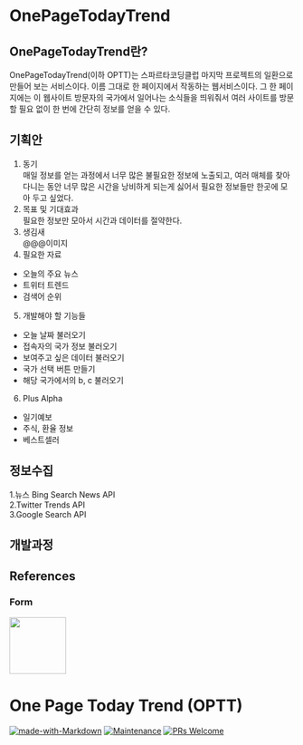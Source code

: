 # OnePageTodayTrend
## OnePageTodayTrend란?
OnePageTodayTrend(이하 OPTT)는 스파르타코딩클럽 마지막 프로젝트의 일환으로 만들어 보는 서비스이다. 이름 그대로 한 페이지에서 작동하는 웹서비스이다. 그 한 페이지에는 이 웹사이트 방문자의 국가에서 일어나는 소식들을 띄워줘서 여러 사이트를 방문할 필요 없이 한 번에 간단히 정보를 얻을 수 있다.
## 기획안
1. 동기<br>
매일 정보를 얻는 과정에서 너무 많은 불필요한 정보에 노출되고, 여러 매체를 찾아 다니는 동안 너무 많은 시간을 낭비하게 되는게 싫어서 필요한 정보들만 한곳에 모아 두고 싶었다.<br>
2. 목표 및 기대효과<br>
필요한 정보만 모아서 시간과 데이터를 절약한다.
3. 생김새<br>
@@@이미지
4. 필요한 자료<br>
  + 오늘의 주요 뉴스<br>
  + 트위터 트렌드<br>
  + 검색어 순위<br>
5. 개발해야 할 기능들<br>
  + 오늘 날짜 불러오기
  + 접속자의 국가 정보 불러오기<br>
  + 보여주고 싶은 데이터 불러오기<br>
  + 국가 선택 버튼 만들기<br>
  + 해당 국가에서의 b, c 불러오기<br>
6. Plus Alpha<br>
  + 일기예보<br>
  + 주식, 환율 정보<br>
  + 베스트셀러<br>
## 정보수집
1.뉴스 Bing Search News API<br>
2.Twitter Trends API<br>
3.Google Search API<br>
## 개발과정

## References


### Form
<img src="https://user-images.githubusercontent.com/17819874/79853717-5db2f900-8403-11ea-99ba-ed0bb3cdb9ef.png" height="100"/>

# One Page Today Trend (OPTT)  
[![made-with-Markdown](https://img.shields.io/badge/Made%20with-Markdown-1f425f.svg)](http://commonmark.org)
[![Maintenance](https://img.shields.io/badge/Maintained%3F-yes-green.svg)](https://github.com/ohahohah/readme-template/graphs/commit-activity) 
[![PRs Welcome](https://img.shields.io/badge/PRs-welcome-brightgreen.svg?style=flat-square)](http://makeapullrequest.com)
